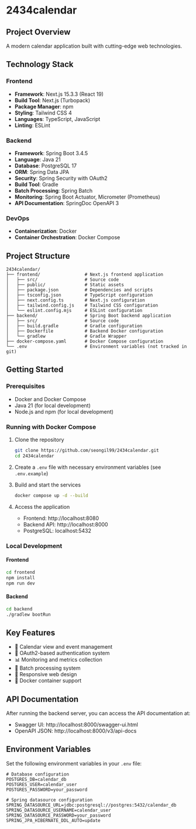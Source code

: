 # 2434calendar

## Project Overview

A modern calendar application built with cutting-edge web technologies.

## Technology Stack

### Frontend
- **Framework**: Next.js 15.3.3 (React 19)
- **Build Tool**: Next.js (Turbopack)
- **Package Manager**: npm
- **Styling**: Tailwind CSS 4
- **Languages**: TypeScript, JavaScript
- **Linting**: ESLint

### Backend
- **Framework**: Spring Boot 3.4.5
- **Language**: Java 21
- **Database**: PostgreSQL 17
- **ORM**: Spring Data JPA
- **Security**: Spring Security with OAuth2
- **Build Tool**: Gradle
- **Batch Processing**: Spring Batch
- **Monitoring**: Spring Boot Actuator, Micrometer (Prometheus)
- **API Documentation**: SpringDoc OpenAPI 3

### DevOps
- **Containerization**: Docker
- **Container Orchestration**: Docker Compose

## Project Structure

```
2434calendar/
├── frontend/                 # Next.js frontend application
│   ├── src/                  # Source code
│   ├── public/               # Static assets
│   ├── package.json          # Dependencies and scripts
│   ├── tsconfig.json         # TypeScript configuration
│   ├── next.config.ts        # Next.js configuration
│   ├── tailwind.config.js    # Tailwind CSS configuration
│   └── eslint.config.mjs     # ESLint configuration
├── backend/                  # Spring Boot backend application
│   ├── src/                  # Source code
│   ├── build.gradle          # Gradle configuration
│   ├── Dockerfile            # Backend Docker configuration
│   └── gradlew               # Gradle Wrapper
├── docker-compose.yaml       # Docker Compose configuration
└── .env                      # Environment variables (not tracked in git)
```

## Getting Started

### Prerequisites
- Docker and Docker Compose
- Java 21 (for local development)
- Node.js and npm (for local development)

### Running with Docker Compose

1. Clone the repository
   ```bash
   git clone https://github.com/seongil99/2434calendar.git
   cd 2434calendar
   ```

2. Create a `.env` file with necessary environment variables (see `.env.example`)

3. Build and start the services
   ```bash
   docker compose up -d --build
   ```

4. Access the application
   - Frontend: http://localhost:8080
   - Backend API: http://localhost:8000
   - PostgreSQL: localhost:5432

### Local Development

#### Frontend
```bash
cd frontend
npm install
npm run dev
```

#### Backend
```bash
cd backend
./gradlew bootRun
```

## Key Features

- 📅 Calendar view and event management
- 🔐 OAuth2-based authentication system
- 📊 Monitoring and metrics collection
- 🔄 Batch processing system
- 📱 Responsive web design
- 🐳 Docker container support

## API Documentation

After running the backend server, you can access the API documentation at:
- Swagger UI: http://localhost:8000/swagger-ui.html
- OpenAPI JSON: http://localhost:8000/v3/api-docs

## Environment Variables

Set the following environment variables in your `.env` file:

```env
# Database configuration
POSTGRES_DB=calendar_db
POSTGRES_USER=calendar_user
POSTGRES_PASSWORD=your_password

# Spring datasource configuration
SPRING_DATASOURCE_URL=jdbc:postgresql://postgres:5432/calendar_db
SPRING_DATASOURCE_USERNAME=calendar_user
SPRING_DATASOURCE_PASSWORD=your_password
SPRING_JPA_HIBERNATE_DDL_AUTO=update
```
